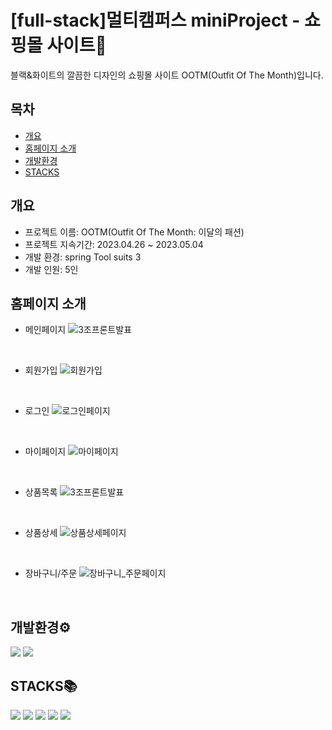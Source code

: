 <div align="left">

# [full-stack]멀티캠퍼스 miniProject - 쇼핑몰 사이트:shirt:

블랙&화이트의 깔끔한 디자인의 쇼핑몰 사이트 OOTM(Outfit Of The Month)입니다.

## 목차
- [개요](#개요)
- [홈페이지 소개](#홈페이지-소개)
- [개발환경](#개발환경)
- [STACKS](#stacks)

## 개요

- 프로젝트 이름: OOTM(Outfit Of The Month: 이달의 패션)
- 프로젝트 지속기간: 2023.04.26 ~ 2023.05.04
- 개발 환경: spring Tool suits 3
- 개발 인원: 5인

## 홈페이지 소개
- 메인페이지
![3조프론트발표](https://github.com/SeosoyoungE/miniProject/assets/127925743/d07eedb4-4abb-4338-b8b2-830bd7c53cae)
<br/>

- 회원가입
![회원가입](https://github.com/SeosoyoungE/miniProject/assets/127925743/38ba147f-91b0-466e-a0ef-1b2a0fec37bb)
<br/>

- 로그인
![로그인페이지](https://github.com/SeosoyoungE/miniProject/assets/127925743/d642837e-697a-46c0-9019-bfdfcd44d3c1)
<br/>

- 마이페이지
![마이페이지](https://github.com/SeosoyoungE/miniProject/assets/127925743/e7f099f5-a1c1-4baa-aea7-3bcc920c7957)
<br/>

- 상품목록
![3조프론트발표](https://github.com/SeosoyoungE/miniProject/assets/127925743/d0ce6353-0014-4cba-9589-6eaffa3c5347)
<br/>

- 상품상세
![상품상세페이지](https://github.com/SeosoyoungE/miniProject/assets/127925743/bf4730b6-7c3f-4693-87be-5629453af9eb)
<br/>

- 장바구니/주문
![장바구니_주문페이지](https://github.com/SeosoyoungE/miniProject/assets/127925743/d9de3fd4-7604-43d6-ab7c-6f9f5f1baba2)
<br/>


## 개발환경⚙
<img src="https://img.shields.io/badge/Spring-6DB33F?style=for-the-badge&logo=spring&logoColor=white"> <img src="https://img.shields.io/badge/java 11-E34F26?style=for-the-badge&logo=java&logoColor=white">

## STACKS📚
<img src="https://img.shields.io/badge/html5-E34F26?style=for-the-badge&logo=html5&logoColor=white"> <img src="https://img.shields.io/badge/css-1572B6?style=for-the-badge&logo=css3&logoColor=white"> <img src="https://img.shields.io/badge/javascript-F7DF1E?style=for-the-badge&logo=javascript&logoColor=black"> <img src="https://img.shields.io/badge/mysql-4479A1?style=for-the-badge&logo=mysql&logoColor=white"> <img src="https://img.shields.io/badge/jsp-007396?style=for-the-badge&logo=java&logoColor=white">

</div>


